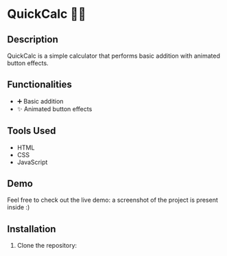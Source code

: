 # QuickCalc 🧮✨ 

## Description  
QuickCalc is a simple calculator that performs basic addition with animated button effects.

## Functionalities  
- ➕ Basic addition  
- ✨ Animated button effects

## Tools Used  
- HTML  
- CSS  
- JavaScript

## Demo  
Feel free to check out the live demo: a screenshot of the project is present inside :)

## Installation  
1. Clone the repository: 

